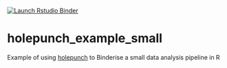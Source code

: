 <!-- badges: start -->
[![Launch Rstudio Binder](http://mybinder.org/badge_logo.svg)](https://mybinder.org/v2/gh/MetOffice/holepunch_example_small/main?urlpath=rstudio)
<!-- badges: end -->

# holepunch_example_small
Example of using [holepunch](https://github.com/karthik/holepunch) to Binderise a small data analysis pipeline in R
